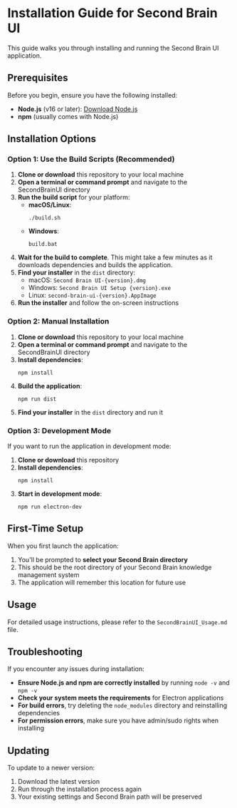 # Installation Guide for Second Brain UI

This guide walks you through installing and running the Second Brain UI application.

## Prerequisites

Before you begin, ensure you have the following installed:

- **Node.js** (v16 or later): [Download Node.js](https://nodejs.org/)
- **npm** (usually comes with Node.js)

## Installation Options

### Option 1: Use the Build Scripts (Recommended)

1. **Clone or download** this repository to your local machine
2. **Open a terminal or command prompt** and navigate to the SecondBrainUI directory
3. **Run the build script** for your platform:
   - **macOS/Linux**: 
     ```
     ./build.sh
     ```
   - **Windows**: 
     ```
     build.bat
     ```
4. **Wait for the build to complete**. This might take a few minutes as it downloads dependencies and builds the application.
5. **Find your installer** in the `dist` directory:
   - macOS: `Second Brain UI-{version}.dmg`
   - Windows: `Second Brain UI Setup {version}.exe`
   - Linux: `second-brain-ui-{version}.AppImage`
6. **Run the installer** and follow the on-screen instructions

### Option 2: Manual Installation

1. **Clone or download** this repository to your local machine
2. **Open a terminal or command prompt** and navigate to the SecondBrainUI directory
3. **Install dependencies**:
   ```
   npm install
   ```
4. **Build the application**:
   ```
   npm run dist
   ```
5. **Find your installer** in the `dist` directory and run it

### Option 3: Development Mode

If you want to run the application in development mode:

1. **Clone or download** this repository
2. **Install dependencies**:
   ```
   npm install
   ```
3. **Start in development mode**:
   ```
   npm run electron-dev
   ```

## First-Time Setup

When you first launch the application:

1. You'll be prompted to **select your Second Brain directory**
2. This should be the root directory of your Second Brain knowledge management system
3. The application will remember this location for future use

## Usage

For detailed usage instructions, please refer to the `SecondBrainUI_Usage.md` file.

## Troubleshooting

If you encounter any issues during installation:

- **Ensure Node.js and npm are correctly installed** by running `node -v` and `npm -v`
- **Check your system meets the requirements** for Electron applications
- **For build errors**, try deleting the `node_modules` directory and reinstalling dependencies
- **For permission errors**, make sure you have admin/sudo rights when installing

## Updating

To update to a newer version:

1. Download the latest version
2. Run through the installation process again
3. Your existing settings and Second Brain path will be preserved 